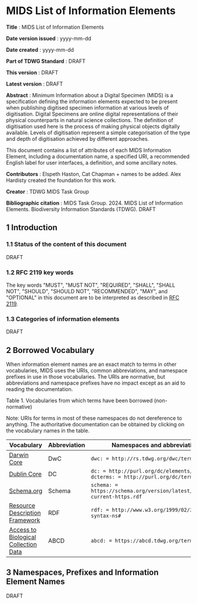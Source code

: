 # MIDS List of Information Elements

**Title**
: MIDS List of Information Elements

**Date version issued**
: yyyy-mm-dd

**Date created**
: yyyy-mm-dd

**Part of TDWG Standard**
: DRAFT

**This version**
: DRAFT

**Latest version**
: DRAFT

**Abstract**
: Minimum Information about a Digital Specimen (MIDS) is a specification defining the information elements expected to be present when publishing digitised specimen information at various levels of digitisation. Digital Specimens are online digital representations of their physical counterparts in natural science collections. The definition of digitisation used here is the process of making physical objects digitally available. Levels of digitisation represent a simple categorisation of the type and depth of digitisation achieved by different approaches.

This document contains a list of attributes of each MIDS Information Element, including a documentation name, a specified URI, a recommended English label for user interfaces, a definition, and some ancillary notes.

**Contributors**
: Elspeth Haston, Cat Chapman + names to be added. Alex Hardisty created the foundation for this work.

**Creator**
: TDWG MIDS Task Group

**Bibliographic citation**
: MIDS Task Group. 2024. MIDS List of Information Elements. Biodiversity Information Standards (TDWG). DRAFT


## 1 Introduction

### 1.1 Status of the content of this document
DRAFT

### 1.2 RFC 2119 key words
The key words "MUST", "MUST NOT", "REQUIRED", "SHALL", "SHALL NOT", "SHOULD", "SHOULD NOT", "RECOMMENDED", "MAY", and "OPTIONAL" in this document are to be interpreted as described in [RFC 2119](https://tools.ietf.org/html/rfc2119).

### 1.3 Categories of information elements
DRAFT

## 2 Borrowed Vocabulary
When information element names are an exact match to terms in other vocabularies, MIDS uses the URIs, common abbreviations, and namespace prefixes in use in those vocabularies. The URIs are normative, but abbreviations and namespace prefixes have no impact except as an aid to reading the documentation.

Table 1. Vocabularies from which terms have been borrowed (non-normative)

Note: URIs for terms in most of these namespaces do not dereference to anything.  The authoritative documentation can be obtained by clicking on the vocabulary names in the table.

| Vocabulary | Abbreviation | Namespaces and abbreviations |
|------------|--------------|------------------------------|
| [Darwin Core](https://dwc.tdwg.org/terms/) | DwC         | `dwc: = http://rs.tdwg.org/dwc/terms/`
| [Dublin Core](http://dublincore.org/documents/dcmi-terms/) | DC          | `dc: = http://purl.org/dc/elements/1.1/, dcterms: = http://purl.org/dc/terms/` |
| [Schema.org](https://schema.org/) | Schema      | `schema: =  https://schema.org/version/latest/schemaorg-current-https.rdf` |
| [Resource Description Framework](https://www.w3.org/RDF/) | RDF | `rdf: = http://www.w3.org/1999/02/22-rdf-syntax-ns#` |
| [Access to Biological Collection Data](https://abcd.tdwg.org/) | ABCD | `abcd: = https://abcd.tdwg.org/terms/` |


## 3 Namespaces, Prefixes and Information Element Names
DRAFT
